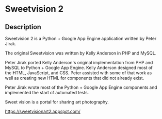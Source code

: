 # Sweetvision 2

## Description

Sweetvision 2 is a Python + Google App Engine application written by Peter Jirak.

The original Sweetvision was written by Kelly Anderson in PHP and MySQL.

Peter Jirak ported Kelly Anderson's original implementation from PHP and MySQL to Python + Google App Engine. Kelly Anderson designed most of the HTML, JavaScript, and CSS. Peter assisted with some of that work as well as creating new HTML for components that did not already exist.

Peter Jirak wrote most of the Python + Google App Engine components and implemented the start of automated tests.

Sweet vision is a portal for sharing art photography.

https://sweetvisionart2.appspot.com/
